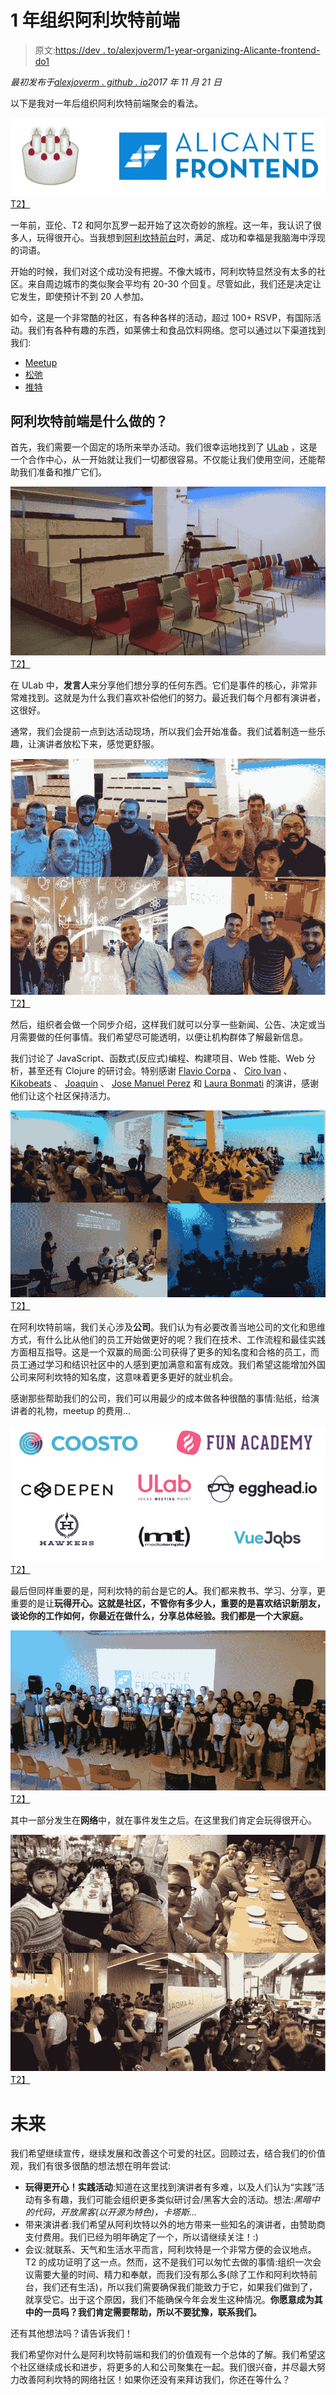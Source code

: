 # 1 年组织阿利坎特前端

> 原文:[https://dev . to/alexjoverm/1-year-organizing-Alicante-frontend-do1](https://dev.to/alexjoverm/1-year-organising-alicante-frontend-do1)

*最初发布于[alexjoverm . github . io](http://alexjoverm.github.io/2017/11/21/1-year-organising-Alicante-Frontend/)2017 年 11 月 21 日*

以下是我对一年后组织阿利坎特前端聚会的看法。

[![First birthday of Alicante Frontend](img/c89600f149ee62cc397ca708411448a9.png "First birthday of Alicante Frontend")T2】](https://res.cloudinary.com/practicaldev/image/fetch/s--CLSon_dg--/c_limit%2Cf_auto%2Cfl_progressive%2Cq_auto%2Cw_880/http://alexjoverm.github.io/2017/11/21/1-year-organising-Alicante-Frontend/birthday.png)

一年前，亚伦、T2 和阿尔瓦罗一起开始了这次奇妙的旅程。这一年，我认识了很多人，玩得很开心。当我想到[阿利坎特前台](http://alicantefrontend.es/)时，满足、成功和幸福是我脑海中浮现的词语。

开始的时候，我们对这个成功没有把握。不像大城市，阿利坎特显然没有太多的社区。来自周边城市的类似聚会平均有 20-30 个回复。尽管如此，我们还是决定让它发生，即使预计不到 20 人参加。

如今，这是一个非常酷的社区，有各种各样的活动，超过 100+ RSVP，有国际活动。我们有各种有趣的东西，如莱佛士和食品饮料网络。您可以通过以下渠道找到我们:

*   [Meetup](https://www.meetup.com/preview/Alicante-Frontend)
*   [松弛](http://alicantefrontend.herokuapp.com/)
*   [推特](https://twitter.com/AlicanteFront)

## 阿利坎特前端是什么做的？

首先，我们需要一个固定的场所来举办活动。我们很幸运地找到了 [ULab](https://ulab.es/) ，这是一个合作中心，从一开始就让我们一切都很容易。不仅能让我们使用空间，还能帮助我们准备和推广它们。

[![ULab, the coworking center where we host the meetups](img/c62bc842e0c5fb7f08113332ea4e1db0.png "ULab, the coworking center where we host the meetups")T2】](https://res.cloudinary.com/practicaldev/image/fetch/s--Atse1zFF--/c_limit%2Cf_auto%2Cfl_progressive%2Cq_auto%2Cw_880/http://alexjoverm.github.io/2017/11/21/1-year-organising-Alicante-Frontend/ulab.jpeg)

在 ULab 中，**发言人**来分享他们想分享的任何东西。它们是事件的核心，非常非常难找到。这就是为什么我们喜欢补偿他们的努力。最近我们每个月都有演讲者，这很好。

通常，我们会提前一点到达活动现场，所以我们会开始准备。我们试着制造一些乐趣，让演讲者放松下来，感觉更舒服。

[![Getting ready with speakers](img/7441bf90915fa53d016694abf5e018c7.png "Getting ready with speakers")T2】](https://res.cloudinary.com/practicaldev/image/fetch/s--HywrlK78--/c_limit%2Cf_auto%2Cfl_progressive%2Cq_auto%2Cw_880/http://alexjoverm.github.io/2017/11/21/1-year-organising-Alicante-Frontend/preparations.jpg)

然后，组织者会做一个同步介绍，这样我们就可以分享一些新闻、公告、决定或当月需要做的任何事情。我们希望尽可能透明，以便让机构群体了解最新信息。

我们讨论了 JavaScript、函数式(反应式)编程、构建项目、Web 性能、Web 分析，甚至还有 Clojure 的研讨会。特别感谢 [Flavio Corpa](https://twitter.com/FlavioCorpa) 、 [Ciro Ivan](https://twitter.com/FlavioCorpa) 、 [Kikobeats](https://twitter.com/kikobeats) 、 [Joaquin](https://github.com/joakin) 、 [Jose Manuel Perez](https://twitter.com/jmperezperez) 和 [Laura Bonmati](https://twitter.com/laurabonmati) 的演讲，感谢他们让这个社区保持活力。

[![Several speakers of Alicante Frontend in 2017](img/12dd2b1573c1c2a6bae169226d5ad42a.png "Several speakers of Alicante Frontend in 2017")T2】](https://res.cloudinary.com/practicaldev/image/fetch/s--TQQdr6FZ--/c_limit%2Cf_auto%2Cfl_progressive%2Cq_auto%2Cw_880/http://alexjoverm.github.io/2017/11/21/1-year-organising-Alicante-Frontend/speakers.jpg)

在阿利坎特前端，我们关心涉及**公司**。我们认为有必要改善当地公司的文化和思维方式，有什么比从他们的员工开始做更好的呢？我们在技术、工作流程和最佳实践方面相互指导。这是一个双赢的局面:公司获得了更多的知名度和合格的员工，而员工通过学习和结识社区中的人感到更加满意和富有成效。我们希望这能增加外国公司来阿利坎特的知名度，这意味着更多更好的就业机会。

感谢那些帮助我们的公司，我们可以用最少的成本做各种很酷的事情:贴纸，给演讲者的礼物，meetup 的费用…

[![Sponsors and collaborators](img/5d625a9212132b978a3f93d80f0bef04.png "Sponsors and collaborators")T2】](https://res.cloudinary.com/practicaldev/image/fetch/s--A40xlLau--/c_limit%2Cf_auto%2Cfl_progressive%2Cq_auto%2Cw_880/http://alexjoverm.github.io/2017/11/21/1-year-organising-Alicante-Frontend/sponsors.png)

最后但同样重要的是，阿利坎特的前台是它的**人**。我们都来教书、学习、分享，更重要的是让**玩得开心。这就是社区，不管你有多少人，重要的是喜欢结识新朋友，谈论你的工作如何，你最近在做什么，分享总体经验。我们都是一个大家庭。**

[![Alicante Frontend's people](img/03c8cb697dc9839c3187038ae8324887.png "Alicante Frontend's people")T2】](https://res.cloudinary.com/practicaldev/image/fetch/s--ajS2Tsgs--/c_limit%2Cf_auto%2Cfl_progressive%2Cq_auto%2Cw_880/http://alexjoverm.github.io/2017/11/21/1-year-organising-Alicante-Frontend/people.jpeg)

其中一部分发生在**网络**中，就在事件发生之后。在这里我们肯定会玩得很开心。

[![Alicante Frontend's networking](img/efec6176e3855c87714e7f30f5446c78.png "Alicante Frontend's networking")T2】](https://res.cloudinary.com/practicaldev/image/fetch/s--kLk53wVr--/c_limit%2Cf_auto%2Cfl_progressive%2Cq_auto%2Cw_880/http://alexjoverm.github.io/2017/11/21/1-year-organising-Alicante-Frontend/networking.jpg)

# 未来

我们希望继续宣传，继续发展和改善这个可爱的社区。回顾过去，结合我们的价值观，我们有很多很酷的想法想在明年尝试:

*   **玩得更开心！实践活动**:知道在这里找到演讲者有多难，以及人们认为“实践”活动有多有趣，我们可能会组织更多类似研讨会/黑客大会的活动。想法:*黑暗中的代码，开放黑客(以开源为特色)，卡塔斯…*
*   带来演讲者:我们希望从阿利坎特以外的地方带来一些知名的演讲者，由赞助商支付费用。我们已经为明年确定了一个，所以请继续关注！:)
*   会议:就联系、天气和生活水平而言，阿利坎特是一个非常方便的会议地点。T2 的成功证明了这一点。然而，这不是我们可以匆忙去做的事情:组织一次会议需要大量的时间、精力和奉献，而我们没有那么多(除了工作和阿利坎特前台，我们还有生活)，所以我们需要确保我们能致力于它，如果我们做到了，就享受它。出于这个原因，我们不能确保今年会发生这种情况。**你愿意成为其中的一员吗？我们肯定需要帮助，所以不要犹豫，联系我们。**

还有其他想法吗？请告诉我们！

我们希望你对什么是阿利坎特前端和我们的价值观有一个总体的了解。我们希望这个社区继续成长和进步，将更多的人和公司聚集在一起。我们很兴奋，并尽最大努力改善阿利坎特的网络社区！如果你还没有来拜访我们，你还在等什么？